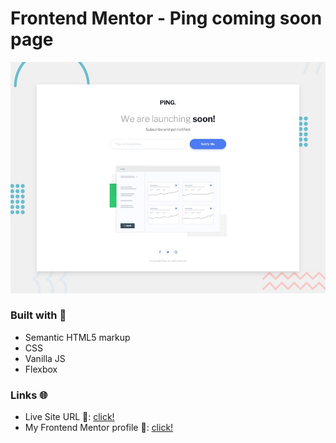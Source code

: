 # Frontend Mentor - Ping coming soon page

![Design preview for the Ping coming soon page coding challenge](./design/desktop-preview.jpg)

### Built with 🧱
- Semantic HTML5 markup
- CSS
- Vanilla JS 
- Flexbox

### Links 🌐

- Live Site URL 🔴: [click!](https://kacperkwinta.github.io/Ping-single-column-coming-soon-page/)
- My Frontend Mentor profile 👦: [click!](https://www.frontendmentor.io/profile/kacperkwinta)
